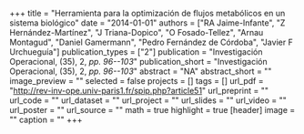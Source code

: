 +++
title = "Herramienta para la optimización de flujos metabólicos en un sistema biológico"
date = "2014-01-01"
authors = ["RA Jaime-Infante", "Z Hernández-Martínez", "J Triana-Dopico", "O Fosado-Tellez", "Arnau Montagud", "Daniel Gamermann", "Pedro Fernández de Córdoba", "Javier F Urchueguía"]
publication_types = ["2"]
publication = "Investigación Operacional, (35), 2, _pp. 96--103_"
publication_short = "Investigación Operacional, (35), 2, _pp. 96--103_"
abstract = "NA"
abstract_short = ""
image_preview = ""
selected = false
projects = []
tags = []
url_pdf = "http://rev-inv-ope.univ-paris1.fr/spip.php?article51"
url_preprint = ""
url_code = ""
url_dataset = ""
url_project = ""
url_slides = ""
url_video = ""
url_poster = ""
url_source = ""
math = true
highlight = true
[header]
image = ""
caption = ""
+++
